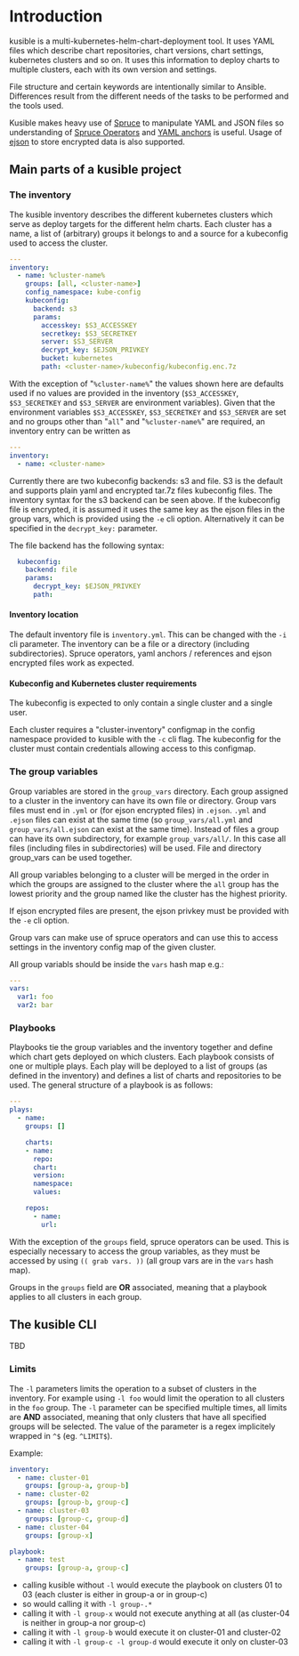 # Introduction

kusible is a multi-kubernetes-helm-chart-deployment tool. It uses YAML files which describe chart repositories,
chart versions, chart settings, kubernetes clusters and so on. It uses this information to deploy charts to multiple
clusters, each with its own version and settings.

File structure and certain keywords are intentionally similar to Ansible. Differences result from the different needs
of the tasks to be performed and the tools used.

Kusible makes heavy use of [Spruce](https://github.com/geofffranks/spruce) to manipulate YAML and JSON files so understanding
of [Spruce Operators](https://github.com/geofffranks/spruce/blob/master/doc/operators.md) and [YAML anchors](https://learnxinyminutes.com/docs/yaml/)
is useful. Usage of [ejson](https://github.com/Shopify/ejson) to store encrypted data is also supported.

## Main parts of a kusible project

### The inventory

The kusible inventory describes the different kubernetes clusters which serve as deploy targets for the different
helm charts. Each cluster has a name, a list of (arbitrary) groups it belongs to and a source for a kubeconfig
used to access the cluster.

```yaml
---
inventory:
  - name: %cluster-name%
    groups: [all, <cluster-name>]
    config_namespace: kube-config
    kubeconfig:
      backend: s3
      params:
        accesskey: $S3_ACCESSKEY
        secretkey: $S3_SECRETKEY
        server: $S3_SERVER
        decrypt_key: $EJSON_PRIVKEY
        bucket: kubernetes
        path: <cluster-name>/kubeconfig/kubeconfig.enc.7z
```

With the exception of "`%cluster-name%`" the values shown here are defaults used if no values are provided in the inventory (`$S3_ACCESSKEY`,
`$S3_SECRETKEY` and `$S3_SERVER` are environment variables). Given that the environment variables `$S3_ACCESSKEY`, `$S3_SECRETKEY` and `$S3_SERVER`
are set and no groups other than "`all`" and "`%cluster-name%`" are required, an inventory entry can be written as

```yaml
---
inventory:
  - name: <cluster-name>
```

Currently there are two kubeconfig backends: s3 and file. S3 is the default and supports plain yaml and encrypted tar.7z files kubeconfig files. The
inventory syntax for the s3 backend can be seen above. If the kubeconfig file is encrypted, it is assumed it uses the same key as the ejson
files in the group vars, which is provided using the `-e` cli option. Alternatively it can be specified in the `decrypt_key:` parameter.

The file backend has the following syntax:

```yaml
  kubeconfig:
    backend: file
    params:
      decrypt_key: $EJSON_PRIVKEY
      path:
```

#### Inventory location

The default inventory file is `inventory.yml`. This can be changed with the `-i` cli parameter. The inventory can be a file or a directory (including
subdirectories). Spruce operators, yaml anchors / references and ejson encrypted files work as expected.

#### Kubeconfig and Kubernetes cluster requirements

The kubeconfig is expected to only contain a single cluster and a single user.

Each cluster requires a "cluster-inventory" configmap in the config namespace provided to kusible with the `-c` cli flag. The kubeconfig for the
cluster must contain credentials allowing access to this configmap.

### The group variables

Group variables are stored in the `group_vars` directory. Each group assigned to a cluster in the inventory can have its own file or directory.
Group vars files must end in `.yml` or (for ejson encrypted files) in `.ejson`. `.yml` and `.ejson` files can exist at the same time (so
`group_vars/all.yml` and `group_vars/all.ejson` can exist at the same time). Instead of files a group can have its own subdirectory, for example
`group_vars/all/`. In this case all files (including files in subdirectories) will be used. File and directory group_vars can be used together.

All group variables belonging to a cluster will be merged in the order in which the groups are assigned to the cluster where the `all` group
has the lowest priority and the group named like the cluster has the highest priority.

If ejson encrypted files are present, the ejson privkey must be provided with the `-e` cli option.

Group vars can make use of spruce operators and can use this to access settings in the inventory config map of the given cluster.

All group variabls should be inside the `vars` hash map e.g.:

```yaml
---
vars:
  var1: foo
  var2: bar
```

### Playbooks

Playbooks tie the group variables and the inventory together and define which chart gets deployed on which clusters. Each playbook consists
of one or multiple plays. Each play will be deployed to a list of groups (as defined in the inventory) and defines a list of charts and repositories
to be used. The general structure of a playbook is as follows:

```yaml
---
plays:
  - name:
    groups: []

    charts:
    - name:
      repo:
      chart:
      version:
      namespace:
      values:

    repos:
      - name:
        url:
```

With the exception of the `groups` field, spruce operators can be used. This is especially necessary to access the group variables, as they
must be accessed by using `(( grab vars. ))` (all group vars are in the `vars` hash map).

Groups in the `groups` field are **OR** associated, meaning that a playbook applies to all clusters in each group.

## The kusible CLI

TBD

### Limits

The `-l` parameters limits the operation to a subset of clusters in the inventory. For example using `-l foo` would
limit the operation to all clusters in the `foo` group. The `-l` parameter can be specified multiple times, all limits
are **AND** associated, meaning that only clusters that have all specified groups will be selected. The value of the parameter
is a regex implicitely wrapped in `^$` (eg. `^LIMIT$`).

Example:

```yaml
inventory:
  - name: cluster-01
    groups: [group-a, group-b]
  - name: cluster-02
    groups: [group-b, group-c]
  - name: cluster-03
    groups: [group-c, group-d]
  - name: cluster-04
    groups: [group-x]
```

```yaml
playbook:
  - name: test
    groups: [group-a, group-c]
```

* calling kusible without `-l` would execute the playbook on clusters 01 to 03 (each cluster is either in group-a or in group-c)
* so would calling it with `-l group-.*`
* calling it with `-l group-x` would not execute anything at all (as cluster-04 is neither in group-a nor group-c)
* calling it with `-l group-b` would execute it on cluster-01 and cluster-02
* calling it with `-l group-c -l group-d` would execute it only on cluster-03
